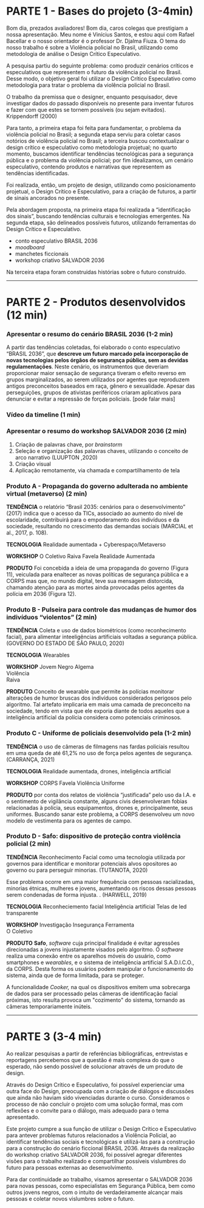 # PARTE 1 - Bases do projeto (3-4min)

Bom dia, prezados avaliadores! Bom dia, caros colegas que prestigiam a nossa apresentação. Meu nome é Vinícius Santos, e estou aqui com Rafael Bacellar e o nosso orientador é o professor Dr. Djalma Fiuza. O tema do nosso trabalho é sobre 
a Violência policial no Brasil, utilizando como metodologia de análise o Design Crítico Especulativo.

 A pesquisa partiu do seguinte problema: como produzir cenários críticos e especulativos que representem o futuro da violência policial no Brasil. Desse modo, o objetivo geral foi utilizar o Design Crítico Especulativo como metodologia para tratar o problema da violência policial no Brasil. 
 
 O trabalho da premissa que o designer, enquanto pesquisador, deve investigar dados do passado disponíveis no presente para inventar futuros e fazer com que estes se tornem possíveis (ou sejam evitados).             Krippendorff (2000)

Para tanto, a primeira etapa foi feita para fundamentar, o problema da violência policial no Brasil; a segunda etapa serviu para coletar casos notórios de violência policial no Brasil; a terceira buscou contextualizar o design crítico e especulativo como metodologia projetual; no quarto momento, buscamos identificar tendências tecnológicas para a segurança pública e o problema da violência policial; por fim idealizamos, um cenário especulativo,  contendo produtos e narrativas que representem as tendências identificadas.

Foi realizada, então, um projeto de design, utilizando como posicionamento projetual, o Design Crítico e Especulativo, para a criação de futuros, a partir de sinais ancorados no presente.  

Pela abordagem proposta, na primeira etapa foi realizada a “identificação dos sinais”, buscando tendências culturais e tecnologias emergentes.  Na segunda etapa, são delineados possíveis futuros, utilizando ferramentas do Design Crítico e Especulativo.
- conto especulativo BRASIL 2036
- _moodboard_
- manchetes ficcionais
- workshop criativo SALVADOR 2036

Na terceira etapa foram construidas histórias sobre o futuro construído.

----------

# PARTE 2 - Produtos desenvolvidos (12 min)

### Apresentar o resumo do cenário BRASIL 2036 (1-2 min)
A partir das tendências coletadas, foi elaborado o conto especulativo “BRASIL 2036”, que **descreve um futuro marcado pela incorporação de novas tecnologias pelos órgãos de segurança pública, sem as devidas regulamentações**. Neste cenário, os instrumentos que deveriam proporcionar maior sensação de segurança tiveram o efeito reverso em grupos marginalizados, ao serem utilizados por agentes que reproduzem antigos preconceitos baseados em raça, gênero e sexualidade. Apesar das perseguições, grupos de ativistas periféricos criaram aplicativos para denunciar e evitar a repressão de forças policiais. [pode falar mais]

### Vídeo da timeline (1 min)


### Apresentar o resumo do workshop SALVADOR 2036 (2 min)
1. Criação de palavras chave, por *brainstorm*
2. Seleção e organização das palavras chaves, utilizando o conceito de arco narrativo            (LUUPTON ,2020)
3. Criação visual
4. Aplicação remotamente, via chamada e compartilhamento de tela



### Produto A - Propaganda do governo adulterada no ambiente virtual (metaverso) (2 min)

**TENDÊNCIA**
o relatório “Brasil 2035: cenários para o desenvolvimento” (2017) indica que o acesso da TICs, associado ao aumento do nível de escolaridade, contribuirá para o empoderamento dos indivíduos e da sociedade, resultando no crescimento das demandas sociais (MARCIAL et al., 2017, p. 108).

**TECNOLOGIA**
Realidade aumentada + Cyberespaço/Metaverso

**WORKSHOP**
O Coletivo
Raiva
Favela
Realidade Aumentada

**PRODUTO**
Foi concebida a ideia de uma propaganda do governo (Figura 11), veiculada para enaltecer as novas políticas de segurança pública e a CORPS mas que, no mundo digital, teve sua mensagem distorcida, chamando atenção para as mortes ainda provocadas pelos agentes da polícia em 2036 (Figura 12).


### Produto B - Pulseira para controle das mudanças de humor dos indivíduos “violentos” (2 min)

**TENDÊNCIA**
Coleta e uso de dados biométricos (como reconhecimento facial), para alimentar inteeligências artificiais voltadas a segurança pública.             (GOVERNO DO ESTADO DE SÃO PAULO, 2020)

**TECNOLOGIA**
Wearables

**WORKSHOP**
Jovem Negro 
Algema  
Violência  
Raiva

**PRODUTO**
Conceito de wearable que permite às polícias monitorar alterações de humor bruscas dos indivíduos considerados perigosos pelo algoritmo. Tal artefato implicaria em mais uma camada de preconceito na sociedade, tendo em vista que ele exporia diante de todos aqueles que a inteligência artificial da polícia considera como potenciais criminosos.



### Produto C - Uniforme de policiais desenvolvido pela (1-2 min)

**TENDÊNCIA**
o uso de câmeras de filmagens nas fardas policiais resultou em uma queda de até 61,2% no uso de força pelos agentes de segurança.             (CARRANÇA, 2021)

**TECNOLOGIA**
Realidade aumentada, drones, inteligência artificial

**WORKSHOP**
CORPS
Favela
Violência
Uniforme


**PRODUTO**
por conta dos relatos de violência “justificada” pelo uso da I.A. e o sentimento de vigilância constante, alguns civis desenvolveram fobias relacionadas à polícia, seus equipamentos, drones e, principalmente, seus uniformes. Buscando sanar este problema, a CORPS desenvolveu um novo modelo de vestimenta para os agentes de campo. 


### Produto D - Safo: dispositivo de proteção contra violência policial (2 min)

**TENDÊNCIA**
Reconhecimento Facial como uma tecnologia utilizada por governos para identificar  e monitorar potenciais alvos opositores ao governo ou para perseguir minorias. (TUTANOTA, 2020)

Esse problema ocorre em uma maior frequência com pessoas racializadas, minorias étnicas, mulheres e jovens, aumentando os riscos dessas pessoas serem condenadas de forma injusta.             . (HARWELL, 2019)

**TECNOLOGIA**
Reconheciemento facial
Inteligência artificial
Telas de led transparente

**WORKSHOP**
Investigação
Insegurança
Ferramenta  
O Coletivo

**PRODUTO**
**Safo**, _software_  cuja principal finalidade é evitar agressões direcionadas a jovens injustamente visados pelo algoritmo. O _software_ realiza uma conexão entre os aparelhos móveis do usuário, como smartphones e _wearables_, e o sistema de inteligência artificial S.A.D.I.C.O., da CORPS. Desta forma os usuários podem manipular o funcionamento do sistema, ainda que de forma limitada, para se proteger.		       

A funcionalidade _Cooker,_ na qual os dispositivos emitem uma sobrecarga de dados para ser processado pelas câmeras de identificação facial próximas, isto resulta provoca um "cozimento" do sistema, tornando as câmeras temporariamente inúteis.


----------

# PARTE 3 (3-4 min)
Ao realizar pesquisas a partir de referências bibliográficas, entrevistas e reportagens percebemos que a questão é mais complexa do que o esperado, não sendo possível de solucionar através de um produto de design. 

Através do Design Crítico e Especulativo, foi possível experienciar uma outra face do Design, preocupada com a criação de diálogos e discussões que ainda não haviam sido vivenciadas durante o curso. Consideramos o processo de não concluir o projeto com uma solução formal, mas com reflexões e o convite para o diálogo, mais adequado para o tema apresentado.

Este projeto cumpre a sua função de utilizar o Design Crítico e Especulativo para antever problemas futuros relacionados a Violência Policial, ao identificar tendências sociais e tecnológicas e utilizá-las para a construção para a construção do cenário ficcional BRASIL 2036. Através da realização do workshop criativo SALVADOR 2036, foi possível agregar diferentes visões para o trabalho realizado e compartilhar possíveis vislumbres do futuro para pessoas externas ao desenvolvimento.

Para dar continuidade ao trabalho, visamos apresentar o SALVADOR 2036 para novas pessoas, como especialistas em Segurança Pública, bem como outros jovens negros, com o intuito de verdadeiramente alcançar mais pessoas e coletar novos vislumbres sobre o futuro.